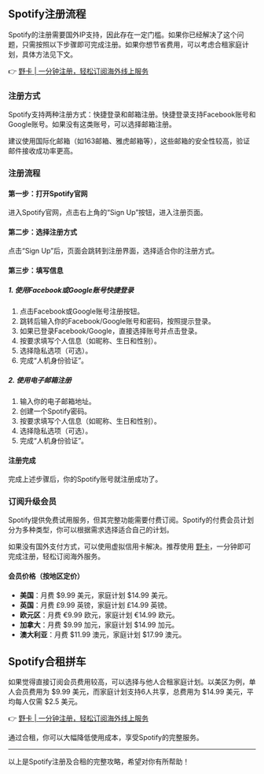 ## Spotify注册流程

Spotify的注册需要国外IP支持，因此存在一定门槛。如果你已经解决了这个问题，只需按照以下步骤即可完成注册。如果你想节省费用，可以考虑合租家庭计划，具体方法见下文。

👉 [野卡 | 一分钟注册，轻松订阅海外线上服务](https://bit.ly/bewildcard)

### 注册方式

Spotify支持两种注册方式：快捷登录和邮箱注册。快捷登录支持Facebook账号和Google账号。如果没有这类账号，可以选择邮箱注册。

建议使用国际化邮箱（如163邮箱、雅虎邮箱等），这些邮箱的安全性较高，验证邮件接收成功率更高。

### 注册流程

#### 第一步：打开Spotify官网

进入Spotify官网，点击右上角的“Sign Up”按钮，进入注册页面。

#### 第二步：选择注册方式

点击“Sign Up”后，页面会跳转到注册界面，选择适合你的注册方式。

#### 第三步：填写信息

##### 1. 使用Facebook或Google账号快捷登录

1. 点击Facebook或Google账号注册按钮。
2. 跳转后输入你的Facebook/Google账号和密码，按照提示登录。
3. 如果已登录Facebook/Google，直接选择账号并点击登录。
4. 按要求填写个人信息（如昵称、生日和性别）。
5. 选择隐私选项（可选）。
6. 完成“人机身份验证”。

##### 2. 使用电子邮箱注册

1. 输入你的电子邮箱地址。
2. 创建一个Spotify密码。
3. 按要求填写个人信息（如昵称、生日和性别）。
4. 选择隐私选项（可选）。
5. 完成“人机身份验证”。

#### 注册完成

完成上述步骤后，你的Spotify账号就注册成功了。

### 订阅升级会员

Spotify提供免费试用服务，但其完整功能需要付费订阅。Spotify的付费会员计划分为多种类型，你可以根据需求选择适合自己的计划。

如果没有国外支付方式，可以使用虚拟信用卡解决。推荐使用 [野卡](https://bit.ly/bewildcard)，一分钟即可完成注册，轻松订阅海外服务。

#### 会员价格（按地区定价）

- **美国**：月费 $9.99 美元，家庭计划 $14.99 美元。
- **英国**：月费 £9.99 英镑，家庭计划 £14.99 英镑。
- **欧元区**：月费 €9.99 欧元，家庭计划 €14.99 欧元。
- **加拿大**：月费 $9.99 加元，家庭计划 $14.99 加元。
- **澳大利亚**：月费 $11.99 澳元，家庭计划 $17.99 澳元。

## Spotify合租拼车

如果觉得直接订阅会员费用较高，可以选择与他人合租家庭计划。以美区为例，单人会员费用为 $9.99 美元，而家庭计划支持6人共享，总费用为 $14.99 美元，平均每人仅需 $2.5 美元。

👉 [野卡 | 一分钟注册，轻松订阅海外线上服务](https://bit.ly/bewildcard)

通过合租，你可以大幅降低使用成本，享受Spotify的完整服务。

---

以上是Spotify注册及合租的完整攻略，希望对你有所帮助！